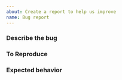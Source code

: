 ```yaml
---
about: Create a report to help us improve
name: Bug report
---
```


### Describe the bug

<!-- A clear and concise description of what the bug is. -->

### To Reproduce

<!-- Steps to reproduce the behavior: -->

### Expected behavior

<!-- A clear and concise description of what you expected to happen. -->
